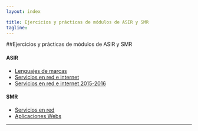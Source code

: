 ```yaml
---
layout: index

title: Ejercicios y prácticas de módulos de ASIR y SMR
tagline: 
---
```


##Ejercicios y prácticas de módulos de ASIR y SMR

#### ASIR

* [Lenguajes de marcas](/mod/lm)
* [Servicios en red e internet](/mod/serviciosgs)
* [Servicios en red e internet 2015-2016](/mod/serviciosgs/2015-2016)

#### SMR

* [Servicios en red](/mod/serviciosgm)
* [Aplicaciones Webs](/mod/aplweb)

<hr/>



